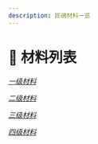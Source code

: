 ```yaml
---
description: 匠魂材料一览
---
```


# 🍏 材料列表

[_一级材料_](https://technological-innovation.gitbook.io/gong-jiang-ji-yi-ge-xin/cai-liao-lie-biao/yi-ji-cai-liao)

[_二级材料_](er-ji-cai-liao/)

[_三级材料_](san-ji-cai-liao/)

[_四级材料_](si-ji-cai-liao/)
